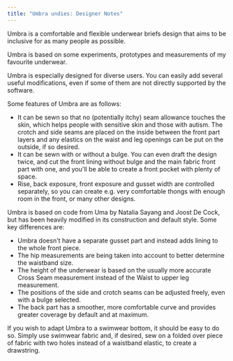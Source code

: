 ```yaml
---
title: "Umbra undies: Designer Notes"
---
```


Umbra is a comfortable and flexible underwear briefs design that aims to be inclusive for as many people as possible.

Umbra is based on some experiments, prototypes and measurements of my favourite underwear.

Umbra is especially designed for diverse users. You can easily add several useful modifications, even if some of them are not directly supported by the software.

Some features of Umbra are as follows:

* It can be sewn so that no (potentially itchy) seam allowance touches the skin, which helps people with sensitive skin and those with autism. The crotch and side seams are placed on the inside between the front part layers and any elastics on the waist and leg openings can be put on the outside, if so desired.
* It can be sewn with or without a bulge. You can even draft the design twice, and cut the front lining without bulge and the main fabric front part with one, and you'll be able to create a front pocket with plenty of space.
* Rise, back exposure, front exposure and gusset width are controlled separately, so you can create e.g. very comfortable thongs with enough room in the front, or many other designs.

Umbra is based on code from Uma by Natalia Sayang and Joost De Cock, but has been heavily modified in its construction and default style.
Some key differences are:
* Umbra doesn't have a separate gusset part and instead adds lining to the whole front piece.
* The hip measurements are being taken into account to better determine the waistband size.
* The height of the underwear is based on the usually more accurate Cross Seam measurement instead of the Waist to upper leg measurement.
* The positions of the side and crotch seams can be adjusted freely, even with a bulge selected.
* The back part has a smoother, more comfortable curve and provides greater coverage by default and at maximum.

<Tip>
  If you wish to adapt Umbra to a swimwear bottom, it should be easy to do so. Simply use swimwear fabric and, if desired, sew on a folded over piece of fabric with two holes instead of a waistband elastic, to create a drawstring.
</Tip>
